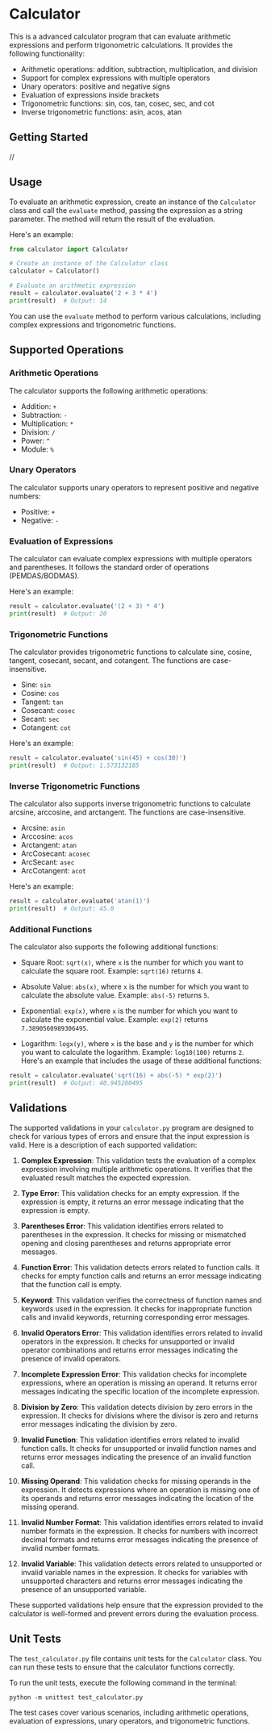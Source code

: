 # Calculator

This is a advanced calculator program that can evaluate arithmetic expressions and perform trigonometric calculations. It provides the following functionality:

- Arithmetic operations: addition, subtraction, multiplication, and division
- Support for complex expressions with multiple operators
- Unary operators: positive and negative signs
- Evaluation of expressions inside brackets
- Trigonometric functions: sin, cos, tan, cosec, sec, and cot
- Inverse trigonometric functions: asin, acos, atan

## Getting Started

//

## Usage

To evaluate an arithmetic expression, create an instance of the `Calculator` class and call the `evaluate` method, passing the expression as a string parameter. The method will return the result of the evaluation.

Here's an example:

```python
from calculator import Calculator

# Create an instance of the Calculator class
calculator = Calculator()

# Evaluate an arithmetic expression
result = calculator.evaluate('2 + 3 * 4')
print(result)  # Output: 14
```

You can use the `evaluate` method to perform various calculations, including complex expressions and trigonometric functions.

## Supported Operations

### Arithmetic Operations

The calculator supports the following arithmetic operations:

- Addition: `+`
- Subtraction: `-`
- Multiplication: `*`
- Division: `/`
- Power: `^`
- Module: `%`

### Unary Operators

The calculator supports unary operators to represent positive and negative numbers:

- Positive: `+`
- Negative: `-`

### Evaluation of Expressions

The calculator can evaluate complex expressions with multiple operators and parentheses. It follows the standard order of operations (PEMDAS/BODMAS).

Here's an example:

```python
result = calculator.evaluate('(2 + 3) * 4')
print(result)  # Output: 20
```

### Trigonometric Functions

The calculator provides trigonometric functions to calculate sine, cosine, tangent, cosecant, secant, and cotangent. The functions are case-insensitive.

- Sine: `sin`
- Cosine: `cos`
- Tangent: `tan`
- Cosecant: `cosec`
- Secant: `sec`
- Cotangent: `cot`

Here's an example:

```python
result = calculator.evaluate('sin(45) + cos(30)')
print(result)  # Output: 1.573132185
```

### Inverse Trigonometric Functions

The calculator also supports inverse trigonometric functions to calculate arcsine, arccosine, and arctangent. The functions are case-insensitive.

- Arcsine: `asin`
- Arccosine: `acos`
- Arctangent: `atan`
- ArcCosecant: `acosec`
- ArcSecant: `asec`
- ArcCotangent: `acot`

Here's an example:

```python
result = calculator.evaluate('atan(1)')
print(result)  # Output: 45.0
```

### Additional Functions

The calculator also supports the following additional functions:

- Square Root: `sqrt(x)`, where `x` is the number for which you want to calculate the square root. Example: `sqrt(16)` returns `4`.

- Absolute Value: `abs(x)`, where `x` is the number for which you want to calculate the absolute value. Example: `abs(-5)` returns `5`.

- Exponential: `exp(x)`, where `x` is the number for which you want to calculate the exponential value. Example: `exp(2)` returns `7.3890560989306495`.

- Logarithm: `logx(y)`, where `x` is the base and `y` is the number for which you want to calculate the logarithm. Example: `log10(100)` returns `2`.
Here's an example that includes the usage of these additional functions:

```python
result = calculator.evaluate('sqrt(16) + abs(-5) * exp(2)')
print(result)  # Output: 40.945280495
```

## Validations

The supported validations in your `calculator.py` program are designed to check for various types of errors and ensure that the input expression is valid. Here is a description of each supported validation:

1. **Complex Expression**: This validation tests the evaluation of a complex expression involving multiple arithmetic operations. It verifies that the evaluated result matches the expected expression.

2. **Type Error**: This validation checks for an empty expression. If the expression is empty, it returns an error message indicating that the expression is empty.

3. **Parentheses Error**: This validation identifies errors related to parentheses in the expression. It checks for missing or mismatched opening and closing parentheses and returns appropriate error messages.

4. **Function Error**: This validation detects errors related to function calls. It checks for empty function calls and returns an error message indicating that the function call is empty.

5. **Keyword**: This validation verifies the correctness of function names and keywords used in the expression. It checks for inappropriate function calls and invalid keywords, returning corresponding error messages.

6. **Invalid Operators Error**: This validation identifies errors related to invalid operators in the expression. It checks for unsupported or invalid operator combinations and returns error messages indicating the presence of invalid operators.

7. **Incomplete Expression Error**: This validation checks for incomplete expressions, where an operation is missing an operand. It returns error messages indicating the specific location of the incomplete expression.

8. **Division by Zero**: This validation detects division by zero errors in the expression. It checks for divisions where the divisor is zero and returns error messages indicating the division by zero.

9. **Invalid Function**: This validation identifies errors related to invalid function calls. It checks for unsupported or invalid function names and returns error messages indicating the presence of an invalid function call.

10. **Missing Operand**: This validation checks for missing operands in the expression. It detects expressions where an operation is missing one of its operands and returns error messages indicating the location of the missing operand.

11. **Invalid Number Format**: This validation identifies errors related to invalid number formats in the expression. It checks for numbers with incorrect decimal formats and returns error messages indicating the presence of invalid number formats.

12. **Invalid Variable**: This validation detects errors related to unsupported or invalid variable names in the expression. It checks for variables with unsupported characters and returns error messages indicating the presence of an unsupported variable.

These supported validations help ensure that the expression provided to the calculator is well-formed and prevent errors during the evaluation process.



## Unit Tests

The `test_calculator.py` file contains unit tests for the `Calculator` class. You can run these tests to ensure that the calculator functions correctly.

To run the unit tests, execute the following command in the terminal:

```
python -m unittest test_calculator.py
```

The test cases cover various scenarios, including arithmetic operations, evaluation of expressions, unary operators, and trigonometric functions.
